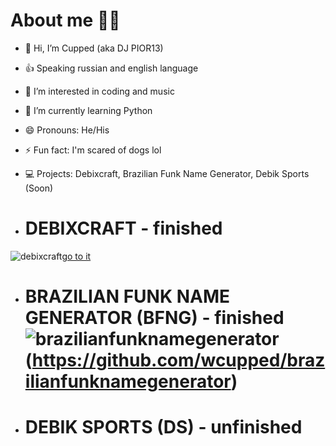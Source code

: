 # About me 🙍‍♂️

- 👋 Hi, I’m Cupped (aka DJ PIOR13)
- 👍 Speaking russian and english language
- 👀 I’m interested in coding and music
- 🌱 I’m currently learning Python
- 😄 Pronouns: He/His
- ⚡ Fun fact: I'm scared of dogs lol
- 💻 Projects: Debixcraft, Brazilian Funk Name Generator, Debik Sports (Soon)

- # DEBIXCRAFT - finished
 ![debixcraft](https://github.com/wcupped/wcupped/assets/134646828/07ae8552-0f0f-4471-88f4-711ba0e9d409)[go to it](https://github.com/wcupped/debixcraft)


- # BRAZILIAN FUNK NAME GENERATOR (BFNG) - finished ![brazilianfunknamegenerator](https://github.com/wcupped/wcupped/assets/134646828/361830ef-378e-412b-8a7c-837ce8bb0765)(https://github.com/wcupped/brazilianfunknamegenerator)


- # DEBIK SPORTS (DS) - unfinished

